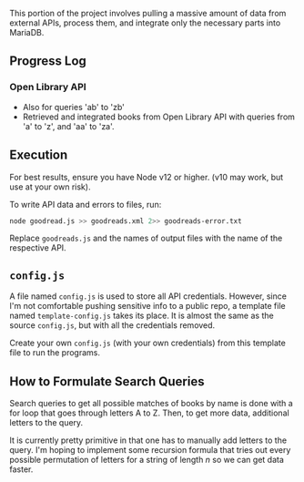 This portion of the project involves pulling a massive amount of data from external APIs, process them, and integrate only the necessary parts into MariaDB.


## Progress Log

### Open Library API

- Also for queries 'ab' to 'zb'
- Retrieved and integrated books from Open Library API with queries from 'a' to 'z', and 'aa' to 'za'.


## Execution

For best results, ensure you have Node v12 or higher. (v10 may work, but use at your own risk).

To write API data and errors to files, run:

``` bash
node goodread.js >> goodreads.xml 2>> goodreads-error.txt
```

Replace `goodreads.js` and the names of output files with the name of the respective API.

## `config.js`

A file named `config.js` is used to store all API credentials. However, since I'm not comfortable pushing sensitive info to a public repo, a template file named `template-config.js` takes its place. It is almost the same as the source `config.js`, but with all the credentials removed.

Create your own `config.js` (with your own credentials) from this template file to run the programs.

## How to Formulate Search Queries

Search queries to get all possible matches of books by name is done with a for loop that goes through letters A to Z. Then, to get more data, additional letters to the query.

It is currently pretty primitive in that one has to manually add letters to the query. I'm hoping to implement some recursion formula that tries out every possible permutation of letters for a string of length *n* so we can get data faster.